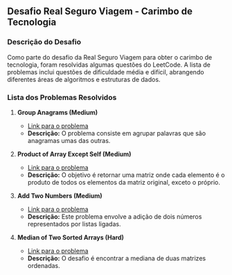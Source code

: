 ## Desafio Real Seguro Viagem - Carimbo de Tecnologia

### Descrição do Desafio
Como parte do desafio da Real Seguro Viagem para obter o carimbo de tecnologia, foram resolvidas algumas questões do LeetCode. A lista de problemas inclui questões de dificuldade média e difícil, abrangendo diferentes áreas de algoritmos e estruturas de dados.

### Lista dos Problemas Resolvidos

1. **Group Anagrams (Medium)**
   - [Link para o problema](https://leetcode.com/problems/group-anagrams/description/)
   - **Descrição:** O problema consiste em agrupar palavras que são anagramas umas das outras.

2. **Product of Array Except Self (Medium)**
   - [Link para o problema](https://leetcode.com/problems/product-of-array-except-self/description/)
   - **Descrição:** O objetivo é retornar uma matriz onde cada elemento é o produto de todos os elementos da matriz original, exceto o próprio.

3. **Add Two Numbers (Medium)**
   - [Link para o problema](https://leetcode.com/problems/add-two-numbers/description/)
   - **Descrição:** Este problema envolve a adição de dois números representados por listas ligadas.

4. **Median of Two Sorted Arrays (Hard)**
   - [Link para o problema](https://leetcode.com/problems/median-of-two-sorted-arrays/description/)
   - **Descrição:** O desafio é encontrar a mediana de duas matrizes ordenadas.